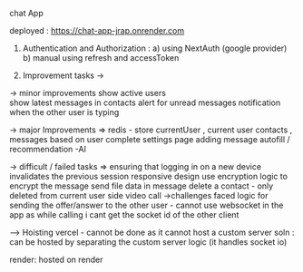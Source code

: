 chat App

deployed  : https://chat-app-jrap.onrender.com

1) Authentication and Authorization :
    a) using NextAuth (google provider)
    b) manual using refresh and accessToken


2) Improvement tasks ->
    
-> minor improvements
show active users  
show latest messages in contacts 
alert for unread messages 
notification when the other user is typing

-> major Improvements =>
redis - store currentUser , current user contacts , messages based on user
complete settings page 
adding message autofill / recommendation -AI 


-> difficult / failed tasks =>
ensuring that logging in on a new device invalidates the previous session 
responsive design 
use encryption logic to encrypt the message
send file data in message
delete a contact - only deleted from current user side 
video call ->challenges faced 
 logic for sending the offer/answer to the other user - cannot use websocket in the app as while calling i cant get the socket id of the other client

--> Hoisting
 vercel - cannot be done as it cannot host a custom server 
   soln : can be hosted by separating the custom server logic (it handles socket io)

  render: hosted on render

  


   
